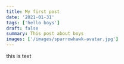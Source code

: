 ```yaml
---
title: My first post
date: '2021-01-31'
tags: ['hello boys']
draft: false
summary: This post about boys 
images: ['/images/sparrowhawk-avatar.jpg']
---
```


this is text 

